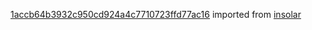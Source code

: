 [1accb64b3932c950cd924a4c7710723ffd77ac16](https://github.com/insolar/insolar/commit/1accb64b3932c950cd924a4c7710723ffd77ac16) imported from [insolar](https://github.com/insolar/insolar)

